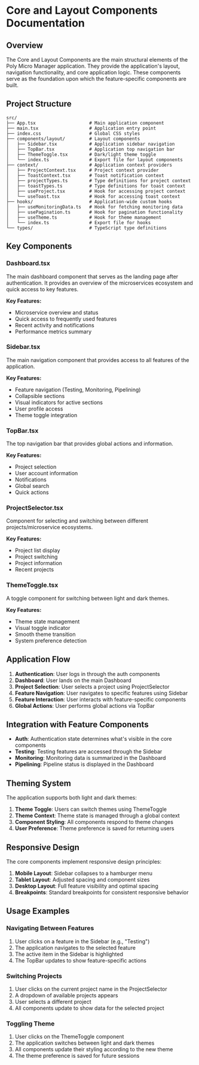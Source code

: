 # Core and Layout Components Documentation

## Overview

The Core and Layout Components are the main structural elements of the Poly Micro Manager
application. They provide the application's layout, navigation functionality, and core application
logic. These components serve as the foundation upon which the feature-specific components are
built.

## Project Structure

```
src/
├── App.tsx                    # Main application component
├── main.tsx                   # Application entry point
├── index.css                  # Global CSS styles
├── components/layout/         # Layout components
│   ├── Sidebar.tsx            # Application sidebar navigation
│   ├── TopBar.tsx             # Application top navigation bar
│   ├── ThemeToggle.tsx        # Dark/light theme toggle
│   └── index.ts               # Export file for layout components
├── context/                   # Application context providers
│   ├── ProjectContext.tsx     # Project context provider
│   ├── ToastContext.tsx       # Toast notification context
│   ├── projectTypes.ts        # Type definitions for project context
│   ├── toastTypes.ts          # Type definitions for toast context
│   ├── useProject.tsx         # Hook for accessing project context
│   └── useToast.tsx           # Hook for accessing toast context
├── hooks/                     # Application-wide custom hooks
│   ├── useMonitoringData.ts   # Hook for fetching monitoring data
│   ├── usePagination.ts       # Hook for pagination functionality
│   ├── useTheme.ts            # Hook for theme management
│   └── index.ts               # Export file for hooks
└── types/                     # TypeScript type definitions
```

## Key Components

### Dashboard.tsx

The main dashboard component that serves as the landing page after authentication. It provides an
overview of the microservices ecosystem and quick access to key features.

**Key Features:**

- Microservice overview and status
- Quick access to frequently used features
- Recent activity and notifications
- Performance metrics summary

### Sidebar.tsx

The main navigation component that provides access to all features of the application.

**Key Features:**

- Feature navigation (Testing, Monitoring, Pipelining)
- Collapsible sections
- Visual indicators for active sections
- User profile access
- Theme toggle integration

### TopBar.tsx

The top navigation bar that provides global actions and information.

**Key Features:**

- Project selection
- User account information
- Notifications
- Global search
- Quick actions

### ProjectSelector.tsx

Component for selecting and switching between different projects/microservice ecosystems.

**Key Features:**

- Project list display
- Project switching
- Project information
- Recent projects

### ThemeToggle.tsx

A toggle component for switching between light and dark themes.

**Key Features:**

- Theme state management
- Visual toggle indicator
- Smooth theme transition
- System preference detection

## Application Flow

1. **Authentication**: User logs in through the auth components
2. **Dashboard**: User lands on the main Dashboard
3. **Project Selection**: User selects a project using ProjectSelector
4. **Feature Navigation**: User navigates to specific features using Sidebar
5. **Feature Interaction**: User interacts with feature-specific components
6. **Global Actions**: User performs global actions via TopBar

## Integration with Feature Components

- **Auth**: Authentication state determines what's visible in the core components
- **Testing**: Testing features are accessed through the Sidebar
- **Monitoring**: Monitoring data is summarized in the Dashboard
- **Pipelining**: Pipeline status is displayed in the Dashboard

## Theming System

The application supports both light and dark themes:

1. **Theme Toggle**: Users can switch themes using ThemeToggle
2. **Theme Context**: Theme state is managed through a global context
3. **Component Styling**: All components respond to theme changes
4. **User Preference**: Theme preference is saved for returning users

## Responsive Design

The core components implement responsive design principles:

1. **Mobile Layout**: Sidebar collapses to a hamburger menu
2. **Tablet Layout**: Adjusted spacing and component sizes
3. **Desktop Layout**: Full feature visibility and optimal spacing
4. **Breakpoints**: Standard breakpoints for consistent responsive behavior

## Usage Examples

### Navigating Between Features

1. User clicks on a feature in the Sidebar (e.g., "Testing")
2. The application navigates to the selected feature
3. The active item in the Sidebar is highlighted
4. The TopBar updates to show feature-specific actions

### Switching Projects

1. User clicks on the current project name in the ProjectSelector
2. A dropdown of available projects appears
3. User selects a different project
4. All components update to show data for the selected project

### Toggling Theme

1. User clicks on the ThemeToggle component
2. The application switches between light and dark themes
3. All components update their styling according to the new theme
4. The theme preference is saved for future sessions
